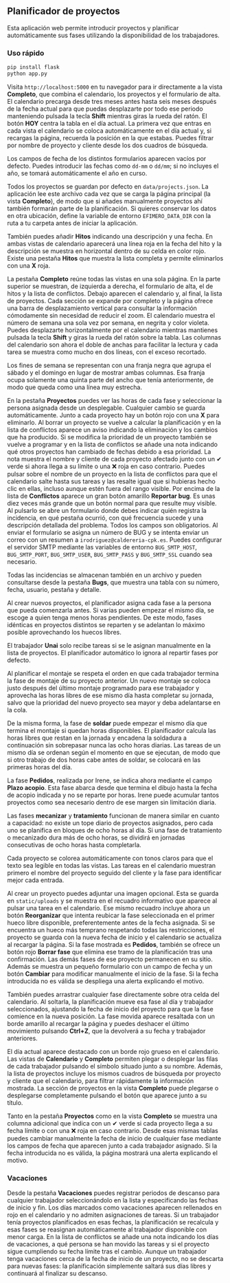 ## Planificador de proyectos

Esta aplicación web permite introducir proyectos y planificar automáticamente sus
fases utilizando la disponibilidad de los trabajadores.

### Uso rápido

```bash
pip install flask
python app.py
```

Visita `http://localhost:5000` en tu navegador para ir directamente a la vista
**Completo**, que combina el calendario, los proyectos y el formulario de alta.
El calendario precarga desde tres meses antes hasta seis meses después de la fecha
actual para que puedas desplazarte por todo ese periodo manteniendo pulsada la
tecla **Shift** mientras giras la rueda del ratón. El botón **HOY** centra la
tabla en el día actual. La primera vez que entras en cada vista el calendario se
coloca automáticamente en el día actual y, si recargas la página, recuerda la
posición en la que estabas. Puedes filtrar por nombre de proyecto y cliente desde
los dos cuadros de búsqueda.

Los campos de fecha de los distintos formularios aparecen vacíos por defecto.
Puedes introducir las fechas como `dd-mm` o `dd/mm`; si no incluyes el año,
se tomará automáticamente el año en curso.

Todos los proyectos se guardan por defecto en `data/projects.json`. La
aplicación lee este archivo cada vez que se carga la página principal (la vista
**Completo**), de modo que si añades manualmente proyectos ahí también formarán
parte de la planificación. Si quieres conservar los datos en otra ubicación,
define la variable de entorno `EFIMERO_DATA_DIR` con la ruta a tu carpeta antes
de iniciar la aplicación.

 También puedes añadir **Hitos** indicando una descripción y una fecha. En ambas
 vistas de calendario aparecerá una línea roja en la fecha del hito y la
 descripción se muestra en horizontal dentro de su celda en color rojo. Existe
 una pestaña **Hitos** que muestra la lista completa y permite eliminarlos con
 una **X** roja.

La pestaña **Completo** reúne todas las vistas en una sola página. En la
parte superior se muestran, de izquierda a derecha, el formulario de alta, el
de hitos y la lista de conflictos. Debajo aparecen el calendario y, al final,
la lista de proyectos. Cada sección se expande por
completo y la página ofrece una barra de desplazamiento vertical para consultar
la información cómodamente sin necesidad de reducir el zoom. El
calendario muestra el número de semana una sola vez por semana, en negrita y
color violeta. Puedes desplazarte horizontalmente por el calendario
mientras mantienes pulsada la tecla **Shift** y giras la rueda del ratón
sobre la tabla. Las columnas del calendario son ahora el doble de anchas para
facilitar la lectura y cada tarea se muestra como mucho en dos líneas, con el
exceso recortado.

Los fines de semana se representan con una franja negra que agrupa el sábado y el domingo en lugar de mostrar ambas columnas. Esa franja ocupa solamente una quinta parte del ancho que tenía anteriormente, de modo que queda como una línea muy estrecha.

En la pestaña **Proyectos** puedes ver las horas de cada fase y seleccionar la
persona asignada desde un desplegable. Cualquier cambio se guarda
automáticamente. Junto a cada proyecto hay un botón rojo con una **X** para
eliminarlo. Al borrar un proyecto se vuelve a calcular la planificación y en la
lista de conflictos aparece un aviso indicando la eliminación y los cambios que
ha producido.
Si se modifica la prioridad de un proyecto también se vuelve a programar y en la
lista de conflictos se añade una nota indicando qué otros proyectos han cambiado
de fechas debido a esa prioridad. La nota muestra el nombre y cliente de cada
proyecto afectado junto con un ✔ verde si ahora llega a su límite o una ❌
roja en caso contrario.
Puedes pulsar sobre el nombre de un proyecto en la lista de conflictos para
que el calendario salte hasta sus tareas y las resalte igual que si hubieras
hecho clic en ellas, incluso aunque estén fuera del rango visible.
Por encima de la lista de **Conflictos** aparece un gran botón amarillo
**Reportar bug**. Es unas diez veces más grande que un botón normal para que
resulte muy visible. Al pulsarlo se abre un formulario donde debes indicar quién
registra la incidencia, en qué pestaña ocurrió, con qué frecuencia sucede y una
descripción detallada del problema. Todos los campos son obligatorios. Al
enviar el formulario se asigna un número de BUG y se intenta enviar un correo
con un resumen a `irodriguez@caldereria-cpk.es`. Puedes configurar el servidor
SMTP mediante las variables de entorno `BUG_SMTP_HOST`, `BUG_SMTP_PORT`,
`BUG_SMTP_USER`, `BUG_SMTP_PASS` y `BUG_SMTP_SSL` cuando sea necesario.

Todas las incidencias se almacenan también en un archivo y pueden consultarse
desde la pestaña **Bugs**, que muestra una tabla con su número, fecha,
usuario, pestaña y detalle.

Al crear nuevos proyectos, el planificador asigna cada fase a la persona
que pueda comenzarla antes. Si varias pueden empezar el mismo día, se
escoge a quien tenga menos horas pendientes. De este modo, fases idénticas
en proyectos distintos se reparten y se adelantan lo máximo posible
aprovechando los huecos libres.

El trabajador **Unai** solo recibe tareas si se le asignan manualmente en la
lista de proyectos. El planificador automático lo ignora al repartir
fases por defecto.

Al planificar el montaje se respeta el orden en que cada trabajador termina
la fase de montaje de su proyecto anterior. Un nuevo montaje se coloca justo
después del último montaje programado para ese trabajador y aprovecha las
horas libres de ese mismo día hasta completar su jornada, salvo que la
prioridad del nuevo proyecto sea mayor y deba adelantarse en la cola.

De la misma forma, la fase de **soldar** puede empezar el mismo día que
termina el montaje si quedan horas disponibles. El planificador calcula las
horas libres que restan en la jornada y encadena la soldadura a continuación
sin sobrepasar nunca las ocho horas diarias. Las tareas de un mismo día se
ordenan según el momento en que se ejecutan, de modo que si otro trabajo de
dos horas cabe antes de soldar, se colocará en las primeras horas del día.

La fase **Pedidos**, realizada por Irene, se indica ahora mediante el campo
**Plazo acopio**. Esta fase abarca desde que termina el dibujo hasta la fecha
de acopio indicada y no se reparte por horas. Irene puede acumular tantos
proyectos como sea necesario dentro de ese margen sin limitación diaria.

Las fases **mecanizar** y **tratamiento** funcionan de manera similar en
cuanto a capacidad: no existe un tope diario de proyectos asignados, pero cada
uno se planifica en bloques de ocho horas al día. Si una fase de tratamiento o
mecanizado dura más de ocho horas, se dividirá en jornadas consecutivas de
ocho horas hasta completarla.

Cada proyecto se colorea automáticamente con tonos claros para que el texto
sea legible en todas las vistas. Las tareas en el calendario muestran primero
el nombre del proyecto seguido del cliente y la fase para identificar mejor
cada entrada.

Al crear un proyecto puedes adjuntar una imagen opcional. Esta se guarda en
`static/uploads` y se muestra en el recuadro informativo que aparece al pulsar
una tarea en el calendario.
Ese mismo recuadro incluye ahora un botón **Reorganizar** que intenta
reubicar la fase seleccionada en el primer hueco libre disponible,
preferentemente antes de la fecha asignada. Si se encuentra un hueco
más temprano respetando todas las restricciones, el proyecto se guarda con
la nueva fecha de inicio y el calendario se actualiza al recargar la página.
Si la fase mostrada es **Pedidos**, también se ofrece un botón rojo
**Borrar fase** que elimina ese tramo de la planificación tras una
confirmación. Las demás fases de ese proyecto permanecen en su sitio.
Además se muestra un pequeño formulario con un campo de fecha y un botón
**Cambiar** para modificar manualmente el inicio de la fase. Si la fecha
introducida no es válida se despliega una alerta explicando el motivo.

También puedes arrastrar cualquier fase directamente sobre otra celda del
calendario. Al soltarla, la planificación mueve esa fase al día y trabajador
seleccionados, ajustando la fecha de inicio del proyecto para que la fase
comience en la nueva posición.
La fase movida aparece resaltada con un borde amarillo al recargar la página y
puedes deshacer el último movimiento pulsando **Ctrl+Z**, que la devolverá a su
fecha y trabajador anteriores.

El día actual aparece destacado con un borde rojo grueso en el calendario. Las
vistas de **Calendario** y **Completo** permiten plegar o desplegar las filas de
cada trabajador pulsando el símbolo situado junto a su nombre. Además, la lista
de proyectos incluye los mismos cuadros de búsqueda por proyecto y cliente que
el calendario, para filtrar rápidamente la información mostrada.
La sección de proyectos en la vista **Completo** puede plegarse o desplegarse
completamente pulsando el botón que aparece junto a su título.

Tanto en la pestaña **Proyectos** como en la vista **Completo** se muestra una
columna adicional que indica con un ✔ verde si cada proyecto llega a su fecha
límite o con una ❌ roja en caso contrario.
Desde esas mismas tablas puedes cambiar manualmente la fecha de inicio de
cualquier fase mediante los campos de fecha que aparecen junto a cada
trabajador asignado. Si la fecha introducida no es válida, la página mostrará
una alerta explicando el motivo.

### Vacaciones

Desde la pestaña **Vacaciones** puedes registrar periodos de descanso para
cualquier trabajador seleccionándolo en la lista y especificando las fechas de
inicio y fin. Los días marcados como vacaciones aparecen rellenados en rojo en
el calendario y no admiten asignaciones de tareas. Si un trabajador tenía
proyectos planificados en esas fechas, la planificación se recalcula y esas
fases se reasignan automáticamente al trabajador disponible con menor carga. En
la lista de conflictos se añade una nota indicando los días de vacaciones, a qué
persona se han movido las tareas y si el proyecto sigue cumpliendo su fecha
límite tras el cambio. Aunque un trabajador tenga vacaciones cerca de la fecha
de inicio de un proyecto, no se descarta para nuevas fases: la planificación
simplemente saltará sus días libres y continuará al finalizar su descanso.
